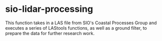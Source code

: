 # sio-lidar-processing

This function takes in a LAS file from SIO's Coastal Processes Group and executes a series of LAStools functions, as well as a ground filter, to prepare the data for further research work.
